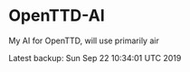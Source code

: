 # OpenTTD-AI
My AI for OpenTTD, will use primarily air

Latest backup: Sun Sep 22 10:34:01 UTC 2019
